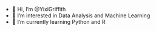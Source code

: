 - 👋 Hi, I’m @YixiGriffith
- 👀 I’m interested in Data Analysis and Machine Learning
- 🌱 I’m currently learning Python and R


<!---
YixiGriffith/YixiGriffith is a ✨ special ✨ repository because its `README.md` (this file) appears on your GitHub profile.
You can click the Preview link to take a look at your changes.
--->
